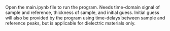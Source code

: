 Open the main.ipynb file to run the program. 
Needs time-domain signal of sample and reference, thickness of sample, and initial guess.
Initial guess will also be provided by the program using time-delays between sample and reference peaks, but is applicable for dielectric materials only. 
